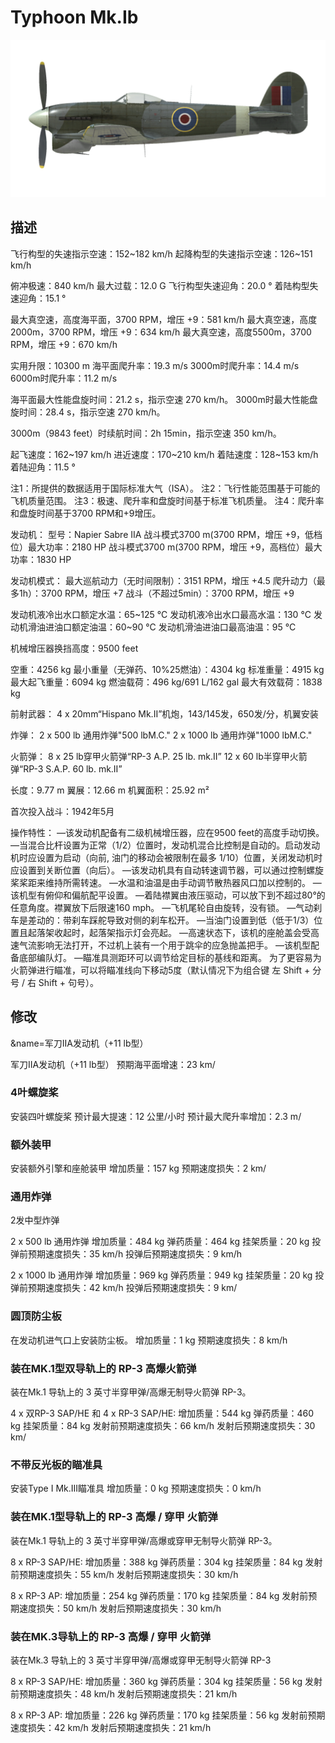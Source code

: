 # Typhoon Mk.Ib

![typhoonmkib](../images/typhoonmkib.png)

## 描述

飞行构型的失速指示空速：152~182 km/h
起降构型的失速指示空速：126~151 km/h

俯冲极速：840 km/h
最大过载：12.0 G
飞行构型失速迎角：20.0 °
着陆构型失速迎角：15.1 °

最大真空速，高度海平面，3700 RPM，增压 +9：581 km/h
最大真空速，高度2000m，3700 RPM，增压 +9：634 km/h
最大真空速，高度5500m，3700 RPM，增压 +9：670 km/h

实用升限：10300 m
海平面爬升率：19.3 m/s
3000m时爬升率：14.4 m/s
6000m时爬升率：11.2 m/s

海平面最大性能盘旋时间：21.2 s，指示空速 270 km/h。
3000m时最大性能盘旋时间：28.4 s，指示空速 270 km/h。

3000m（9843 feet）时续航时间：2h 15min，指示空速 350 km/h。

起飞速度：162~197 km/h
进近速度：170~210 km/h
着陆速度：128~153 km/h
着陆迎角：11.5 °

注1：所提供的数据适用于国际标准大气（ISA）。
注2：飞行性能范围基于可能的飞机质量范围。
注3：极速、爬升率和盘旋时间基于标准飞机质量。
注4：爬升率和盘旋时间基于3700 RPM和+9增压。

发动机：
型号：Napier Sabre IIA
战斗模式3700 m(3700 RPM，增压 +9，低档位）最大功率：2180 HP
战斗模式3700 m(3700 RPM，增压 +9，高档位）最大功率：1830 HP

发动机模式：
最大巡航动力（无时间限制）：3151 RPM，增压 +4.5
爬升动力（最多1h）：3700 RPM，增压 +7
战斗（不超过5min）：3700 RPM，增压 +9

发动机液冷出水口额定水温：65~125 °C
发动机液冷出水口最高水温：130 °C
发动机滑油进油口额定油温：60~90 °C
发动机滑油进油口最高油温：95 °C

机械增压器换挡高度：9500 feet

空重：4256 kg
最小重量（无弹药、10%25燃油）：4304 kg
标准重量：4915 kg
最大起飞重量：6094 kg
燃油载荷：496 kg/691 L/162 gal
最大有效载荷：1838 kg

前射武器：
4 x 20mm“Hispano Mk.II”机炮，143/145发，650发/分，机翼安装

炸弹：
2 x 500 lb 通用炸弹"500 lbM.C."
2 x 1000 lb 通用炸弹"1000 lbM.C."

火箭弹：
8 x 25 lb穿甲火箭弹“RP-3 A.P. 25 lb. mk.II”
12 x 60 lb半穿甲火箭弹“RP-3 S.A.P. 60 lb. mk.II”

长度：9.77 m
翼展：12.66 m
机翼面积：25.92 m²

首次投入战斗：1942年5月

操作特性：
—该发动机配备有二级机械增压器，应在9500 feet的高度手动切换。
—当混合比杆设置为正常（1/2）位置时，发动机混合比控制是自动的。启动发动机时应设置为启动（向前, 油门的移动会被限制在最多 1/10）位置，关闭发动机时应设置到关断位置（向后）。
—该发动机具有自动转速调节器，可以通过控制螺旋桨桨距来维持所需转速。
—水温和油温是由手动调节散热器风口加以控制的。
—该机型有俯仰和偏航配平设置。
—着陆襟翼由液压驱动，可以放下到不超过80°的任意角度。襟翼放下后限速160 mph。
—飞机尾轮自由旋转，没有锁。
—气动刹车是差动的：带刹车踩舵导致对侧的刹车松开。
—当油门设置到低（低于1/3）位置且起落架收起时，起落架指示灯会亮起。
—高速状态下，该机的座舱盖会受高速气流影响无法打开，不过机上装有一个用于跳伞的应急抛盖把手。
—该机型配备底部编队灯。
—瞄准具测距环可以调节给定目标的基线和距离。  为了更容易为火箭弹进行瞄准，可以将瞄准线向下移动5度（默认情况下为组合键 左 Shift + 分号 / 右 Shift + 句号）。

## 修改
&name=军刀IIA发动机（+11 lb型）

军刀IIA发动机（+11 lb型）
预期海平面增速：23 km/
### 4叶螺旋桨

安装四叶螺旋桨
预计最大提速：12 公里/小时
预计最大爬升率增加：2.3 m/
### 额外装甲

安装额外引擎和座舱装甲
增加质量：157 kg
预期速度损失：2 km/
### 通用炸弹

2发中型炸弹

2 x 500 lb 通用炸弹
增加质量：484 kg
弹药质量：464 kg
挂架质量：20 kg
投弹前预期速度损失：35 km/h
投弹后预期速度损失：9 km/h

2 x 1000 lb 通用炸弹
增加质量：969 kg
弹药质量：949 kg
挂架质量：20 kg
投弹前预期速度损失：42 km/h
投弹后预期速度损失：9 km/
### 圆顶防尘板

在发动机进气口上安装防尘板。
增加质量：1 kg
预期速度损失：8 km/h
### 装在MK.1型双导轨上的 RP-3 高爆火箭弹

装在Mk.1 导轨上的 3 英寸半穿甲弹/高爆无制导火箭弹 RP-3。

4 x 双RP-3 SAP/HE 和 4 x RP-3 SAP/HE:
增加质量：544 kg
弹药质量：460 kg
挂架质量：84 kg
发射前预期速度损失：66 km/h
发射后预期速度损失：30 km/
### 不带反光板的瞄准具

安装Type I Mk.III瞄准具
增加质量：0 kg
预期速度损失：0 km/h
### 装在MK.1型导轨上的 RP-3 高爆 / 穿甲 火箭弹

装在Mk.1 导轨上的 3 英寸半穿甲弹/高爆或穿甲无制导火箭弹 RP-3。

8 x RP-3 SAP/HE:
增加质量：388 kg
弹药质量：304 kg
挂架质量：84 kg
发射前预期速度损失：55 km/h
发射后预期速度损失：30 km/h

8 x RP-3 AP:
增加质量：254 kg
弹药质量：170 kg
挂架质量：84 kg
发射前预期速度损失：50 km/h
发射后预期速度损失：30 km/h
### 装在MK.3导轨上的 RP-3 高爆 / 穿甲 火箭弹

装在Mk.3 导轨上的 3 英寸半穿甲弹/高爆或穿甲无制导火箭弹 RP-3

8 x RP-3 SAP/HE:
增加质量：360 kg
弹药质量：304 kg
挂架质量：56 kg
发射前预期速度损失：48 km/h
发射后预期速度损失：21 km/h

8 x RP-3 AP:
增加质量：226 kg
弹药质量：170 kg
挂架质量：56 kg
发射前预期速度损失：42 km/h
发射后预期速度损失：21 km/h